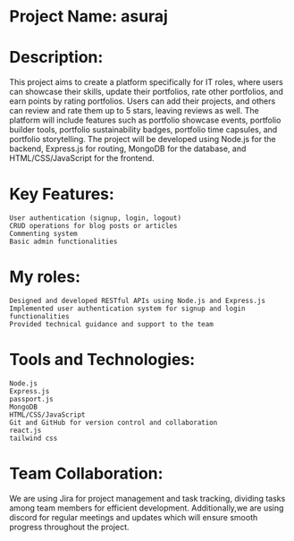 
# Project Name: asuraj


# Description:
This project aims to create a platform specifically for IT roles, where users can showcase their skills, update their portfolios, rate other portfolios, and earn points by rating portfolios. Users can add their projects, and others can review and rate them up to 5 stars, leaving reviews as well. The platform will include features such as portfolio showcase events, portfolio builder tools, portfolio sustainability badges, portfolio time capsules, and portfolio storytelling. The project will be developed using Node.js for the backend, Express.js for routing, MongoDB for the database, and HTML/CSS/JavaScript for the frontend.

# Key Features:

    User authentication (signup, login, logout)
    CRUD operations for blog posts or articles
    Commenting system
    Basic admin functionalities

# My roles:

    Designed and developed RESTful APIs using Node.js and Express.js 
    Implemented user authentication system for signup and login functionalities
    Provided technical guidance and support to the team
  

# Tools and Technologies:
    Node.js
    Express.js
    passport.js
    MongoDB
    HTML/CSS/JavaScript
    Git and GitHub for version control and collaboration
    react.js
    tailwind css
    
# Team Collaboration:
We are using Jira for project management and task tracking, dividing tasks among team members for efficient development. Additionally,we are using discord for  regular meetings and updates which will ensure smooth progress throughout the project.

